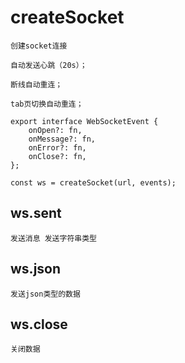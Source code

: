 # createSocket

`创建socket连接`

`自动发送心跳（20s）；`

`断线自动重连；`

`tab页切换自动重连；`

```
export interface WebSocketEvent {
    onOpen?: fn,
    onMessage?: fn,
    onError?: fn,
    onClose?: fn,
};

const ws = createSocket(url, events);
```

## ws.sent

`发送消息 发送字符串类型`

## ws.json

`发送json类型的数据`

## ws.close

`关闭数据`




